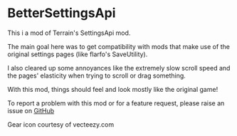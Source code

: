 # BetterSettingsApi

This i a mod of Terrain's SettingsApi mod. 

The main goal here was to get compatibility with mods that make use of the original settings pages (like flarfo's SaveUtility).

I also cleared up some annoyances like the extremely slow scroll speed and the pages' elasticity when trying to scroll or drag something.

With this mod, things should feel and look mostly like the original game!

To report a problem with this mod or for a feature request, please raise an issue on [GitHub](https://github.com/oliviersamson/Muck-BetterSettingsApi/issues "GitHub")

Gear icon courtesy of vecteezy.com